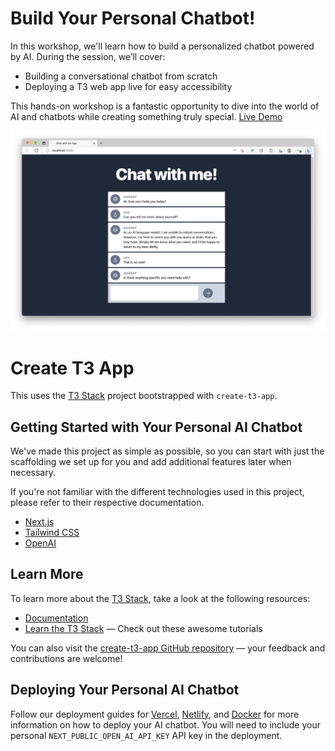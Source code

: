 # Build Your Personal Chatbot!
In this workshop, we'll learn how to build a personalized chatbot powered by AI. During the session, we’ll cover:
- Building a conversational chatbot from scratch
- Deploying a T3 web app live for easy accessibility

This hands-on workshop is a fantastic opportunity to dive into the world of AI and chatbots while creating something truly special. [Live Demo](https://chat-gpt-demo-chinat.vercel.app/)


![AI screenshot](./src/assets/PersonalChatBotScreenShot.png)

# Create T3 App

This uses the [T3 Stack](https://create.t3.gg/) project bootstrapped with `create-t3-app`.

## Getting Started with Your Personal AI Chatbot

We've made this project as simple as possible, so you can start with just the scaffolding we set up for you and add additional features later when necessary.

If you're not familiar with the different technologies used in this project, please refer to their respective documentation.

- [Next.js](https://nextjs.org)
- [Tailwind CSS](https://tailwindcss.com)
- [OpenAI](https://platform.openai.com/docs/introduction)

## Learn More

To learn more about the [T3 Stack](https://create.t3.gg/), take a look at the following resources:

- [Documentation](https://create.t3.gg/)
- [Learn the T3 Stack](https://create.t3.gg/en/faq#what-learning-resources-are-currently-available) — Check out these awesome tutorials

You can also visit the [create-t3-app GitHub repository](https://github.com/t3-oss/create-t3-app) — your feedback and contributions are welcome!

## Deploying Your Personal AI Chatbot

Follow our deployment guides for [Vercel](https://create.t3.gg/en/deployment/vercel), [Netlify](https://create.t3.gg/en/deployment/netlify), and [Docker](https://create.t3.gg/en/deployment/docker) for more information on how to deploy your AI chatbot. You will need to include your personal `NEXT_PUBLIC_OPEN_AI_API_KEY` API key in the deployment.
